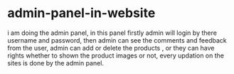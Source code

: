 # admin-panel-in-website
i am doing the admin panel, in this panel firstly admin will login by there username and password, then admin can see the comments and feedback from the user, admin can add or delete the products , or they can have rights whether to shown the product images or not, every updation on the sites is done by the admin panel. 
